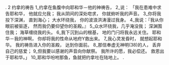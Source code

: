 . 2 
约拿的祷告 
1_约拿在鱼腹中向耶和华－他的神祷告， 2_说： 
「我在患难中求告耶和华， 
他就应允我； 
我从阴间的深处唿求， 
你就俯听我的声音。 
3_你将我投下深渊， 
直到海心； 
大水环绕我， 
你的波浪洪涛漫过我身。 
4_我说：『我从你眼前被驱逐， 
然而我仍要仰望你的圣殿。』 
5_众水环绕我，几乎淹没我； 
深渊围住我； 
海草缠绕我的头。 
6_我下沉到山的根基， 
地的门闩将我永远关住。 
耶和华－我的神啊， 
你却将我的性命从地府Y救出来。 
7_我心灵发昏时， 
就想起耶和华。 
我的祷告进入你的圣殿， 
达到你面前。 
8_那信奉虚无神明(38)的人， 
丢弃自己的慈爱； 
9_但我要以感谢的声音向你献祭。 
我所许的愿，我必偿还。 
救恩出于耶和华。」 
10_耶和华吩咐那鱼，鱼就把约拿吐在陆地上。 
 .